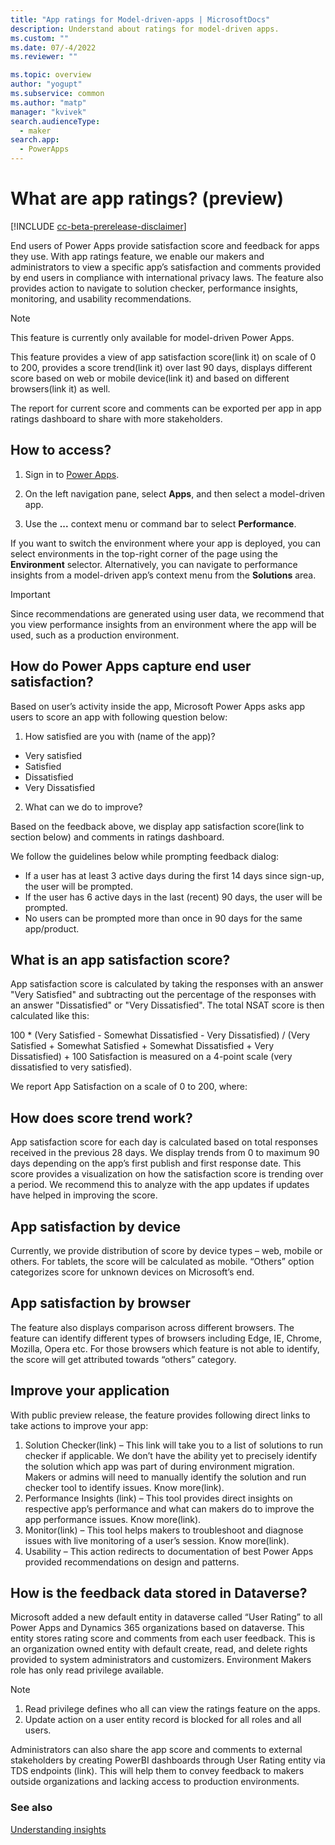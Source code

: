 ```yaml
---
title: "App ratings for Model-driven-apps | MicrosoftDocs"
description: Understand about ratings for model-driven apps. 
ms.custom: ""
ms.date: 07/-4/2022
ms.reviewer: ""

ms.topic: overview
author: "yogupt"
ms.subservice: common
ms.author: "matp"
manager: "kvivek"
search.audienceType: 
  - maker
search.app: 
  - PowerApps
---
```

# What are app ratings? (preview)

[!INCLUDE [cc-beta-prerelease-disclaimer](../../includes/cc-beta-prerelease-disclaimer.md)]

End users of Power Apps provide satisfaction score and feedback for apps they use. With app ratings feature, we enable our makers and administrators to view a specific app’s satisfaction and comments provided by end users in compliance with international privacy laws. The feature also provides action to navigate to solution checker, performance insights, monitoring, and usability recommendations.

>[!NOTE]
>This feature is currently only available for model-driven Power Apps.

This feature provides a view of app satisfaction score(link it) on scale of 0 to 200, provides a score trend(link it) over last 90 days, displays different score based on web or mobile device(link it) and based on different browsers(link it) as well.

The report for current score and comments can be exported per app in app ratings dashboard to share with more stakeholders.













## How to access? 

1. Sign in to [Power Apps](https://make.powerapps.com). 

1. On the left navigation pane, select **Apps**, and then select a model-driven app.

1. Use the **...** context menu or command bar to select **Performance**.

If you want to switch the environment where your app is deployed, you can select environments in the top-right corner of the page using the **Environment** selector. Alternatively, you can navigate to performance insights from a model-driven app’s context menu from the **Solutions** area. 

> [!IMPORTANT]
> Since recommendations are generated using user data, we recommend that you view performance insights from an environment where the app will be used, such as a production environment.





## How do Power Apps capture end user satisfaction?

Based on user’s activity inside the app, Microsoft Power Apps asks app users to score an app with following question below:

1. How satisfied are you with (name of the app)?
-	Very satisfied
-	Satisfied
-	Dissatisfied
-	Very Dissatisfied

2. What can we do to improve?

Based on the feedback above, we display app satisfaction score(link to section below) and comments in ratings dashboard.

We follow the guidelines below while prompting feedback dialog:
-	If a user has at least 3 active days during the first 14 days since sign-up, the user will be prompted.
-	If the user has 6 active days in the last (recent) 90 days, the user will be prompted.
-	No users can be prompted more than once in 90 days for the same app/product.

## What is an app satisfaction score?
App satisfaction score is calculated by taking the responses with an answer "Very Satisfied" and subtracting out the percentage of the responses with an answer "Dissatisfied" or "Very Dissatisfied". The total NSAT score is then calculated like this:

100 * (Very Satisfied - Somewhat Dissatisfied - Very Dissatisfied) / (Very Satisfied + Somewhat Satisfied + Somewhat Dissatisfied + Very Dissatisfied) + 100
Satisfaction is measured on a 4-point scale (very dissatisfied to very satisfied).

We report App Satisfaction on a scale of 0 to 200, where:

## How does score trend work? 
App satisfaction score for each day is calculated based on total responses received in the previous 28 days. We display trends from 0 to maximum 90 days depending on the app’s first publish and first response date. This score provides a visualization on how the satisfaction score is trending over a period. We recommend this to analyze with the app updates if updates have helped in improving the score.

## App satisfaction by device
Currently, we provide distribution of score by device types – web, mobile or others. For tablets, the score will be calculated as mobile. “Others” option categorizes score for unknown devices on Microsoft’s end.

## App satisfaction by browser
The feature also displays comparison across different browsers. The feature can identify different types of browsers including Edge, IE, Chrome, Mozilla, Opera etc. For those browsers which feature is not able to identify, the score will get attributed towards “others” category.

## Improve your application
With public preview release, the feature provides following direct links to take actions to improve your app:
1. Solution Checker(link) – This link will take you to a list of solutions to run checker if applicable. We don’t have the ability yet to precisely identify the solution which app was part of during environment migration. Makers or admins will need to manually identify the solution and run checker tool to identify issues. Know more(link).
2. Performance Insights (link) – This tool provides direct insights on respective app’s performance and what can makers do to improve the app performance issues. Know more(link).
3. Monitor(link) – This tool helps makers to troubleshoot and diagnose issues with live monitoring of a user’s session. Know more(link).
4. Usability – This action redirects to documentation of best Power Apps provided recommendations on design and patterns.

## How is the feedback data stored in Dataverse?
Microsoft added a new default entity in dataverse called “User Rating” to all Power Apps and Dynamics 365 organizations based on dataverse. This entity stores rating score and comments from each user feedback. This is an organization owned entity with default create, read, and delete rights provided to system administrators and customizers. Environment Makers role has only read privilege available.

>[!Note]
>1.	Read privilege defines who all can view the ratings feature on the apps.
>2.	Update action on a user entity record is blocked for all roles and all users.

Administrators can also share the app score and comments to external stakeholders by creating PowerBI dashboards through User Rating entity via TDS endpoints (link). This will help them to convey feedback to makers outside organizations and lacking access to production environments.


### See also

[Understanding insights](performance-insights-categories.md)

